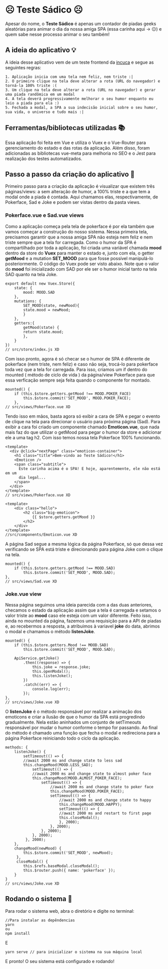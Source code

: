 # :frowning_face: Teste Sádico :frowning_face:

Apesar do nome, o **Teste Sádico** é apenas um contador de piadas geeks aleatórias para animar o dia da nossa amiga SPA (essa carinha aqui -> :neutral_face:) e quem sabe nesse processo animar o seu também! 

## A ideia do aplicativo :bulb:
A ideia desse aplicativo vem de um teste frontend da [incuca](https://incuca.net/) e segue as seguintes regras:
    
    1. Aplicação inicia com uma tela nem feliz, nem triste :|
    2. O primeiro clique na tela deve alterar a rota (URL do navegador) e torná-la 100% triste :(  
    3. Um clique na tela deve alterar a rota (URL no navegador) e gerar uma piada randômica em um modal
    4. A tela deverá progressivamente melhorar o seu humor enquanto eu leio a piada para ela :)
    5. Fechada a modal, a SPA a sua indecisão inicial sobre o seu humor, sua vida, o universo e tudo mais :|

## Ferramentas/bibliotecas utilizadas :books: 

Essa aplicação foi feita em Vue e utiliza o Vuex e o Vue-Router para gerenciamento do estado e das rotas da aplicação. Além disso, foram adicionadas as bibliotecas vue-meta para melhoria no SEO e o Jest para realização dos testes automatizados.

## Passo a passo da criação do aplicativo :memo:
Primeiro passo para a criação da aplicação é visualizar que existem três páginas/views: a sem alteração de humor, a 100% triste e a que tem a modal onde a piada é contada. Aqui chamamos elas, respectivamente, de Pokerface, Sad e Joke e podem ser vistas dentro da pasta views.

### Pokerface.vue e Sad.vue views
Como a aplicação começa pela tela de pokerface é por ela também que vamos começar a construção do nosso sistema. Nessa primeira tela, precisamos garantir que a nossa amiga SPA não esteja nem feliz e nem triste sempre que a tela for carregada. Como o humor da SPA é compartilhado por toda a aplicação, foi criada uma variável chamada **mood** dentro da store do **Vuex** para manter o estado e, junto com ela, o getter **getMood** e a mutation **SET_MOOD** para que fosse possível manipulá-lo posteriormente. O código do Vuex pode ser visto abaixo. Note que o valor do **mood** foi inicializado com SAD por ele ser o humor inicial tanto na tela SAD quanto na tela Joke.
    
    export default new Vuex.Store({
        state: {
            mood: MOOD.SAD
        },
        mutations: {
            SET_MOOD(state, newMood){
            state.mood = newMood;
            }
        },
        getters:{
            getMood(state) {
            return state.mood;
            },
        }
    })
    // src/store/index.js XD
Com isso pronto, agora é só checar se o humor de SPA é diferente de pokerface (nem triste, nem feliz) e caso não seja, trocá-lo para pokerface toda vez que a tela for carregada. Para isso, criamos um if dentro do mounted ( método de ciclo de vida ) da página/view Pokerface para que essa verficação sempre seja feita quando o componente for montado.

    mounted() {
        if (this.$store.getters.getMood !== MOOD.POKER_FACE)
            this.$store.commit('SET_MOOD', MOOD.POKER_FACE);
        },
    // src/views/Pokerface.vue XD

Tendo isso em mãos, basta agora só exibir a cara de SPA e pegar o evento de clique na tela para direcionar o usuário para próxima página (Sad). Para exibir a cara foi criado um componente chamado **Emoticon.vue**, que nada mais faz do que utilizar o getMood para pegar o humor da store e adicionar ele a uma tag h2. Com isso temos nossa tela Pokerface 100% funcionando.

    <template>
      <div @click="nextPage" class="emoticon-container">
        <h1 class="title">Bem-vindo ao Teste Sádico!</h1>
        <Emoticon />
        <span class="subtitle">
          Este carinha acima é o SPA! E hoje, aparentemente, ele não está em um
          dia legal...
        </span>
      </div>
    </template>
    // src/views/Pokerface.vue XD

    <template>
        <div class="hello">
            <h2 class="big-emoticon">
                {{ $store.getters.getMood }}
            </h2>
        </div>
    </template>
    //src/components/Emoticon.vue XD

A página Sad segue a mesma lógica da página Pokerface, só que dessa vez verificando se SPA está triste e direcionando para página Joke com o clique na tela.

    mounted() {
        if (this.$store.getters.getMood !== MOOD.SAD)
            this.$store.commit('SET_MOOD', MOOD.SAD);
    },
    // src/views/Sad.vue XD

### Joke.vue view
Nessa página seguimos uma ideia parecida com a das duas anteriores, checamos o estado da aplicação assim que a tela é carregada e setamos o valor triste ao **mood** caso ele esteja com um valor diferente. Feito isso, ainda no mounted da página, fazemos uma requisição para a API de piadas e, ao recebermos a resposta, a atribuimos à variavel **joke** do data, abrimos o modal e chamamos o método **listenJoke**.
    
    mounted() {
        if (this.$store.getters.Mood !== MOOD.SAD)
            this.$store.commit('SET_MOOD', MOOD.SAD);

        ApiService.getJoke()
            .then((response) => {
                this.joke = response.joke;
                this.openModal();
                this.listenJoke();
            })
            .catch((err) => {
                console.log(err);
            });
    },
    // src/views/Joke.vue XD

O **listenJoke** é o método responsável por realizar a animação dos emoticons e criar a ilusão de que o humor da SPA está progredindo gradualmente. Nela estão aninhados um conjunto de setTimeouts responsável por mudar o humor conforme o tempo for passando. Ao final do método é chamado uma função que fecha o modal e redireciona para a página Pokerface reiniciando todo o ciclo da aplicação.  

    methods: {
        listenJoke() {
            setTimeout(() => {
            //await 2000 ms and change state to less sad
            this.changeMood(MOOD.LESS_SAD);
                setTimeout(() => {
                //await 2000 ms and change state to almost poker face
                this.changeMood(MOOD.ALMOST_POKER_FACE);
                    setTimeout(() => {
                        //await 2000 ms and change state to poker face
                        this.changeMood(MOOD.POKER_FACE);
                        setTimeout(() => {
                            //await 2000 ms and change state to happy
                            this.changeMood(MOOD.HAPPY);
                            setTimeout(() => {
                            //await 2000 ms and restart to first page
                            this.closeModal();
                            }, 2000);
                        }, 2000);
                    }, 2000);
                }, 2000);
             }, 2000);
        },
        changeMood(newMood) {
            this.$store.commit('SET_MOOD', newMood);
         },
         closeModal() {
            this.$refs.baseModal.closeModal();
            this.$router.push({ name: 'pokerface' });
        }
    }
    // src/views/Joke.vue XD



## Rodando o sistema :rocket:
Para rodar o sistema web, abra o diretório e digite no terminal:

    //Para instalar as depêndencias
    yarn  
    ou 
    npm install

E

    yarn serve // para inicializar o sistema na sua máquina local

E pronto! O seu sistema está configurado e rodando! 


